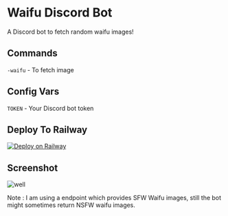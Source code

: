 # Waifu Discord Bot
A Discord bot to fetch random waifu images!
## Commands
`-waifu` - To fetch image
## Config Vars
`TOKEN` - Your Discord bot token

## Deploy To Railway
[![Deploy on Railway](https://railway.app/button.svg)](https://railway.app/new/template?template=https%3A%2F%2Fgithub.com%2FNisarga-Developer%2Fwaifu-bot-discord&envs=TOKEN&TOKENDesc=Your+Discord+Bot+Token)

## Screenshot
![well](https://i.ibb.co/8BLY2Cz/waifupreview.png)

Note : I am using a endpoint which provides SFW Waifu images, still the bot might sometimes return NSFW waifu images.
